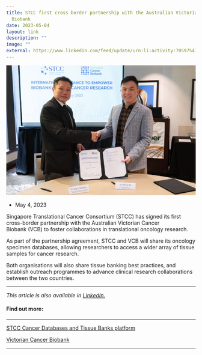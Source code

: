 ```yaml
---
title: STCC first cross border partnership with the Australian Victorian Cancer
  Biobank
date: 2023-05-04
layout: link
description: ""
image: ""
external: https://www.linkedin.com/feed/update/urn:li:activity:7059754757837455360/
---
```

![](/images/Resources/In%20the%20news/may%204%202023.jpg)

*   May 4, 2023
    

Singapore Translational Cancer Consortium (STCC) has signed its first cross-border partnership with the Australian Victorian Cancer Biobank (VCB) to foster collaborations in translational oncology research.  

As part of the partnership agreement, STCC and VCB will share its oncology specimen databases, allowing researchers to access a wider array of tissue samples for cancer research.

Both organisations will also share tissue banking best practices, and establish outreach programmes to advance clinical research collaborations between the two countries.  

* * *

_This article is also available in [LinkedIn.](https://www.linkedin.com/feed/update/urn:li:activity:7059754757837455360/)_


#### Find out more:

* * *

[STCC Cancer Databases and Tissue Banks platform](/platform-2/cancer-databases-and-tissue-banks/)

[Victorian Cancer Biobank](https://viccancerbiobank.org.au/) 

* * *